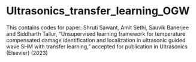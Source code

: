 # Ultrasonics_transfer_learning_OGW
This contains codes for paper:
Shruti Sawant, Amit Sethi, Sauvik Banerjee and Siddharth Tallur, “Unsupervised learning framework for temperature compensated damage identification and localization in ultrasonic guided wave SHM with transfer learning,” accepted for publication in Ultrasonics (Elsevier) (2023)
